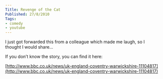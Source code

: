 ```yaml
---
Title: Revenge of the Cat
Published: 27/8/2010
Tags:
- comedy
- youtube
---
```


I just got forwarded this from a colleague which made me laugh, so I thought I would share...

If you don’t know the story, you can find it here:

[http://www.bbc.co.uk/news/uk-england-coventry-warwickshire-11104817](http://www.bbc.co.uk/news/uk-england-coventry-warwickshire-11104817)
